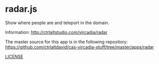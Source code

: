 # radar.js

Show where people are and teleport in the domain.

Information: http://ctrlaltstudio.com/vircadia/radar

The master source for this app is in the following repository:
https://github.com/ctrlaltdavid/cas-vircadia-stuff/tree/master/apps/radar

[LICENSE](LICENSE)
